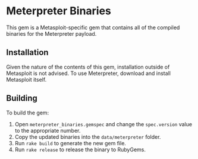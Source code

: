 # Meterpreter Binaries

This gem is a Metasploit-specific gem that contains all of the
compiled binaries for the Meterpreter payload.

## Installation

Given the nature of the contents of this gem, installation
outside of Metasploit is not advised. To use Meterpreter,
download and install Metasploit itself.

## Building

To build the gem:

1. Open `meterpreter_binaries.gemspec` and change the `spec.version`
  value to the appropriate number.
1. Copy the updated binaries into the `data/meterpreter` folder.
1. Run `rake build` to generate the new gem file.
1. Run `rake release` to release the binary to RubyGems.
